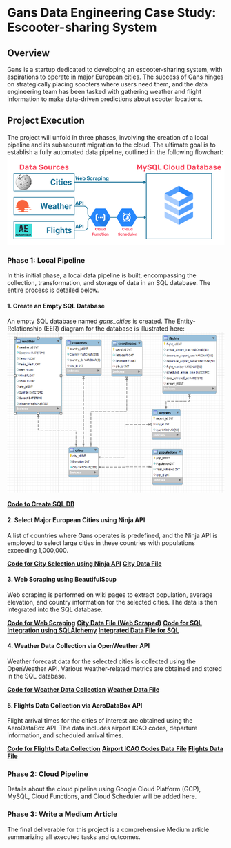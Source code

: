 # Gans Data Engineering Case Study: Escooter-sharing System

## Overview

Gans is a startup dedicated to developing an escooter-sharing system, with aspirations to operate in major European cities. The success of Gans hinges on strategically placing scooters where users need them, and the data engineering team has been tasked with gathering weather and flight information to make data-driven predictions about scooter locations.

## Project Execution

The project will unfold in three phases, involving the creation of a local pipeline and its subsequent migration to the cloud. The ultimate goal is to establish a fully automated data pipeline, outlined in the following flowchart: ![Flowchart](images/Flowchart.png)

### Phase 1: Local Pipeline

In this initial phase, a local data pipeline is built, encompassing the collection, transformation, and storage of data in an SQL database. The entire process is detailed below.

#### 1. Create an Empty SQL Database
An empty SQL database named *gans_cities* is created. The Entity-Relationship (EER) diagram for the database is illustrated here: ![EER_diagram](images/EER_diagram.png)

[**Code to Create SQL DB**](https://github.com/sumitdeole/Data_engineering_project/blob/66e23f09cdf732cfdc8572e65cfb14791643caee/code/1.%20Gans_cities.sql)

#### 2. Select Major European Cities using Ninja API
A list of countries where Gans operates is predefined, and the Ninja API is employed to select large cities in these countries with populations exceeding 1,000,000.

[**Code for City Selection using Ninja API**](https://github.com/sumitdeole/Data_engineering_project/blob/1c4d93b96bf54f218dc3784a528a304593025897/code/2.%20select_cities_ninja_api.ipynb)
[**City Data File**](https://github.com/sumitdeole/Data_engineering_project/blob/8ca9be19bb835b7ad8ad173c55fd3a66717f7a74/data/1.%20cities_df_cleaned.csv)

#### 3. Web Scraping using BeautifulSoup
Web scraping is performed on wiki pages to extract population, average elevation, and country information for the selected cities. The data is then integrated into the SQL database.

[**Code for Web Scraping**](https://github.com/sumitdeole/Data_engineering_project/blob/1c4d93b96bf54f218dc3784a528a304593025897/code/3.%20webscraping_beautifulsoup.ipynb)
[**City Data File (Web Scraped)**](https://github.com/sumitdeole/Data_engineering_project/blob/8ca9be19bb835b7ad8ad173c55fd3a66717f7a74/data/2.%20df_cities_ws_cleaned.csv)
[**Code for SQL Integration using SQLAlchemy**](https://github.com/sumitdeole/Data_engineering_project/blob/1c4d93b96bf54f218dc3784a528a304593025897/code/4.%20SQL_integration_sqlalchemy.ipynb)
[**Integrated Data File for SQL**](https://github.com/sumitdeole/Data_engineering_project/blob/8ca9be19bb835b7ad8ad173c55fd3a66717f7a74/data/3.%20df_sql_city_id.csv)

#### 4. Weather Data Collection via OpenWeather API
Weather forecast data for the selected cities is collected using the OpenWeather API. Various weather-related metrics are obtained and stored in the SQL database.

[**Code for Weather Data Collection**](https://github.com/sumitdeole/Data_engineering_project/blob/1c4d93b96bf54f218dc3784a528a304593025897/code/5.%20weather_data_OW_api.ipynb)
[**Weather Data File**](https://github.com/sumitdeole/Data_engineering_project/blob/8ca9be19bb835b7ad8ad173c55fd3a66717f7a74/data/4.%20df_city_id_weather.csv)

#### 5. Flights Data Collection via AeroDataBox API
Flight arrival times for the cities of interest are obtained using the AeroDataBox API. The data includes airport ICAO codes, departure information, and scheduled arrival times.

[**Code for Flights Data Collection**](https://github.com/sumitdeole/Data_engineering_project/blob/1c4d93b96bf54f218dc3784a528a304593025897/code/6.%20flights_data_aerodatabox_api.ipynb)
[**Airport ICAO Codes Data File**](https://github.com/sumitdeole/Data_engineering_project/blob/8ca9be19bb835b7ad8ad173c55fd3a66717f7a74/data/5.%20df_airports_merged.csv)
[**Flights Data File**](https://github.com/sumitdeole/Data_engineering_project/blob/8ca9be19bb835b7ad8ad173c55fd3a66717f7a74/data/6.%20df_flight_arrivals.csv)

### Phase 2: Cloud Pipeline

Details about the cloud pipeline using Google Cloud Platform (GCP), MySQL, Cloud Functions, and Cloud Scheduler will be added here.

### Phase 3: Write a Medium Article

The final deliverable for this project is a comprehensive Medium article summarizing all executed tasks and outcomes.
